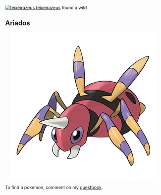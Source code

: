 <!-- Guestbook -->
<a href="https://github.com/teixeirazeus"><img width="24" src="https://avatars.githubusercontent.com/u/14170562?s=24&u=288934e6bb01e2cb899cfeaf1502f149caa80354&v=4" alt="teixeirazeus" /> teixeirazeus</a> found a wild <h2> <b> Ariados </b> </h2> 
 <p align="center"> <img  src="https://raw.githubusercontent.com/PokeAPI/sprites/master/sprites/pokemon/other/official-artwork/168.png"/> </p><!-- /Guestbook -->


To find a pokemon, comment on my [guestbook](https://github.com/teixeirazeus/teixeirazeus/issues/2).
